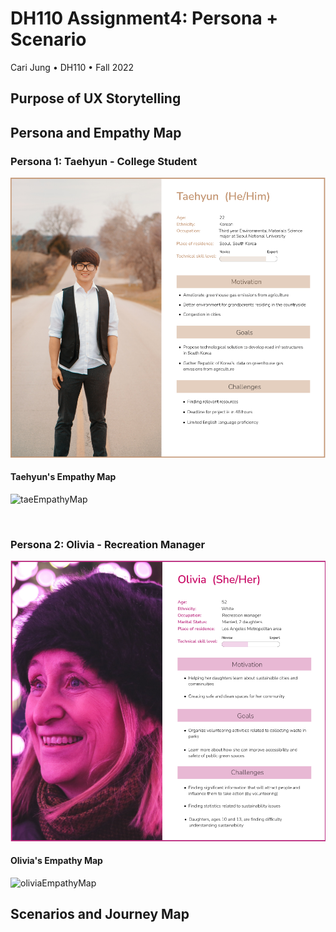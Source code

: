# DH110 Assignment4: Persona + Scenario
Cari Jung • DH110 • Fall 2022

## Purpose of UX Storytelling 

## Persona and Empathy Map
### Persona 1: Taehyun - College Student
![Taehyun's Persona](personaTaehyun.png)

#### Taehyun's Empathy Map

<img width="985" alt="taeEmpathyMap" src="https://user-images.githubusercontent.com/114601962/197450617-4b94f08b-dfa9-41be-8215-042f7d76311c.png">

<p>&nbsp;</p>

### Persona 2: Olivia - Recreation Manager
![Olivia's Persona](oliviaPersona.png)

#### Olivia's Empathy Map

<img width="985" alt="oliviaEmpathyMap" src="https://user-images.githubusercontent.com/114601962/197450604-b6fb53a3-d10e-4854-9e62-6710dc887519.png">

## Scenarios and Journey Map

